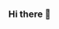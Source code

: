 ### Hi there 👋

<!--
**Srdjan294/Srdjan294** is a ✨ _special_ ✨ repository because its `README.md` (this file) appears on your GitHub profile.

Here are some ideas to get you started:

- 🔭 I’m currently working on SQL and C#
- 🌱 I’m currently learning SQL and C#

